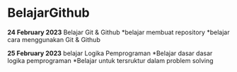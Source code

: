 # BelajarGithub

  **24 February 2023**
  Belajar Git & Github
 *belajar membuat repository
 *belajar cara menggunakan Git & Github
 
 **25 February 2023**
 belajar Logika Pemprograman
 *Belajar dasar dasar logika pemprograman
 *Belajar untuk tersruktur dalam problem solving
 
